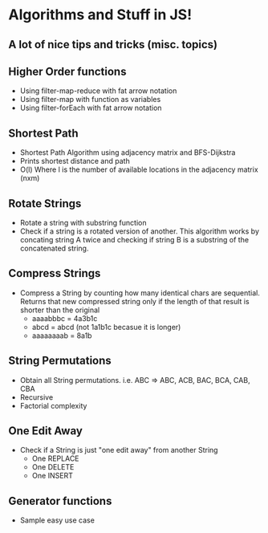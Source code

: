 # Algorithms and Stuff in JS!

## A lot of nice tips and tricks (misc. topics)

## Higher Order functions
- Using filter-map-reduce with fat arrow notation
- Using filter-map with function as variables
- Using filter-forEach with fat arrow notation

## Shortest Path
- Shortest Path Algorithm using adjacency matrix and BFS-Dijkstra
- Prints shortest distance and path
- O(l) Where l is the number of available locations in the adjacency matrix (nxm)

## Rotate Strings
- Rotate a string with substring function
- Check if a string is a rotated version of another. This algorithm works by
concating string A twice and checking if string B is a substring of the concatenated string.

## Compress Strings
- Compress a String by counting how many identical chars are sequential. Returns
that new compressed string only if the length of that result is shorter than the
original
  - aaaabbbc = 4a3b1c
  - abcd = abcd (not 1a1b1c becasue it is longer)
  - aaaaaaaab = 8a1b

## String Permutations
- Obtain all String permutations. i.e. ABC => ABC, ACB, BAC, BCA, CAB, CBA
- Recursive
- Factorial complexity

## One Edit Away
- Check if a String is just "one edit away" from another String
  - One REPLACE
  - One DELETE
  - One INSERT

## Generator functions
- Sample easy use case
